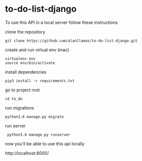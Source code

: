 # to-do-list-django

To use this API in a local server follow these instructions

clone the repository

```
git clone https://github.com/alanllamas/to-do-list-django.git
``` 

create and run virtual env (mac)

````
virtualenv env
source env/bin/activate

````
 install dependencies
 
 ````
 pip3 install -r requirements.txt 
 ````
 go to project root
 
 ````
 cd to_do
 ````
 
run migrations

````
python3.6 manage.py migrate
````

run server

````
 python3.6 manage.py runserver
````

now you'll be able to use this api locally 

http://localhost:8000/
 
